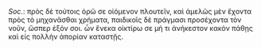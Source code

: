 

*Soc.*: πρὸς δὲ τούτοις ὁρῶ σε οἰόμενον πλουτεῖν, καὶ ἀμελῶς μὲν ἔχοντα πρὸς τὸ μηχανᾶσθαι χρήματα, παιδικοῖς δὲ πράγμασι προσέχοντα τὸν νοῦν, ὥσπερ ἐξόν σοι. ὧν ἕνεκα οἰκτίρω σε μή τι ἀνήκεστον κακὸν πάθῃς καὶ εἰς πολλὴν ἀπορίαν καταστῇς.